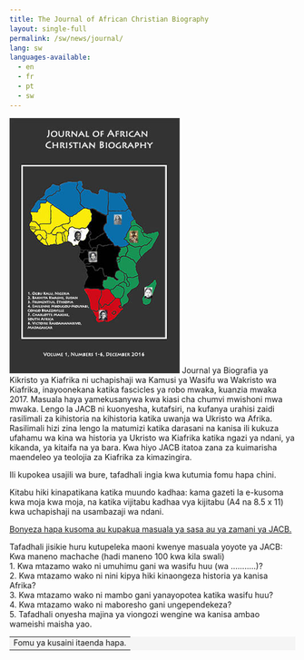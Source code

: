 ```yaml
---
title: The Journal of African Christian Biography
layout: single-full
permalink: /sw/news/journal/
lang: sw
languages-available:                         
  - en
  - fr
  - pt
  - sw
---
```

 <img src="/images/journal/JACBcover-black.jpg" class="bio"> Journal ya Biografia ya Kikristo ya Kiafrika ni uchapishaji wa Kamusi ya Wasifu wa Wakristo wa Kiafrika, inayoonekana katika fascicles ya robo mwaka, kuanzia mwaka 2017. Masuala haya yamekusanywa kwa kiasi cha chumvi mwishoni mwa mwaka. Lengo la JACB ni kuonyesha, kutafsiri, na kufanya urahisi zaidi rasilimali za kihistoria na kihistoria katika uwanja wa Ukristo wa Afrika. Rasilimali hizi zina lengo la matumizi katika darasani na kanisa ili kukuza ufahamu wa kina wa historia ya Ukristo wa Kiafrika katika ngazi ya ndani, ya kikanda, ya kitaifa na ya bara. Kwa hiyo JACB itatoa zana za kuimarisha maendeleo ya teolojia za Kiafrika za kimazingira.

Ili kupokea usajili wa bure, tafadhali ingia kwa kutumia fomu hapa chini.

Kitabu hiki kinapatikana katika muundo kadhaa: kama gazeti la e-kusoma kwa moja kwa moja, na katika vijitabu kadhaa vya kijitabu (A4 na 8.5 x 11) kwa uchapishaji na usambazaji wa ndani.

[Bonyeza hapa kusoma au kupakua masuala ya sasa au ya zamani ya JACB.](link.pdf)

Tafadhali jisikie huru kutupeleka maoni kwenye masuala yoyote ya JACB:  
Kwa maneno machache (hadi maneno 100 kwa kila swali)  
1\. Kwa mtazamo wako ni umuhimu gani wa wasifu huu (wa ...........)?  
2\. Kwa mtazamo wako ni nini kipya hiki kinaongeza historia ya kanisa Afrika?  
3\. Kwa mtazamo wako ni mambo gani yanayopotea katika wasifu huu?  
4\. Kwa mtazamo wako ni maboresho gani ungependekeza?  
5\. Tafadhali onyesha majina ya viongozi wengine wa kanisa ambao wameishi maisha yao.  

<table bgcolor = "#f5f5f5"><tbody><tr><td>
Fomu ya kusaini itaenda hapa.
</td></tr></tbody></table>
